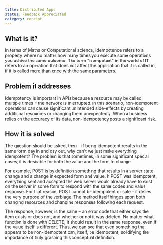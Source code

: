 ```yaml
---
title: Distributed Apps
status: Feedback Appreciated
category: concept
---
```


## What is it?

In terms of Maths or Computational science, Idempotence refers to a property where no matter how many times you execute some operations you achive the same outcome. The term "idempotent" in the world of IT refers to an operation that does not affect the application that it is called in, if it is called more than once with the same parameters.

## Problem it addresses

Idempotency is important in APIs because a resource may be called multiple times if the network is interrupted. In this scenario, non-idempotent operations can cause significant unintended side-effects by creating additional resources or changing them unexpectedly. When a business relies on the accuracy of its data, non-idempotency posts a significant risk.

## How it is solved

The question should be asked, then – if being idempotent results in the same form day in and day out, why can’t we just make everything idempotent? The problem is that sometimes, in some significant special cases, it is desirable for both the value and the form to change.

For example, POST is by definition something that results in a server state change and a change in expected form and value. If POST was idempotent, everything sent and accepted the web server would already have to exist on the server in some form to respond with the same codes and value response. For that reason, POST cannot be idempotent or safe – it defies the very purpose of the verbiage. The method itself hinges upon both changing resources and changing responses following each request.

The response, however, is the same – an error code that either says the item exists or does not, and whether or not it was deleted. No matter what function is done with DELETE, it should result in the same response, even if the value itself is different. Thus, we can see that even something that appears to be non-idempotent can, itself, be idempotent, solidifying the importance of truly grasping this conceptual definition.
